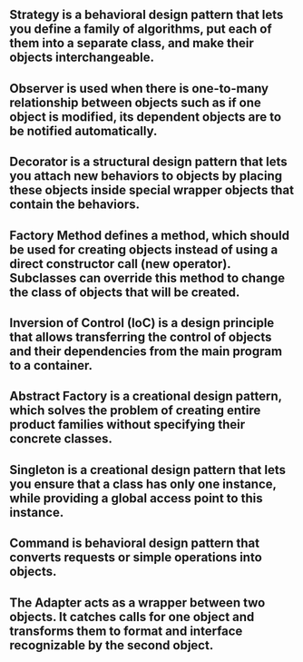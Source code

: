 Strategy is a behavioral design pattern that lets you define a family of algorithms, put each of them into a separate class, and make their objects interchangeable.
---------------------------------------------------
Observer is used when there is one-to-many relationship between objects such as if one object is modified, its dependent objects are to be notified automatically. 
----------------------------------------------------
Decorator is a structural design pattern that lets you attach new behaviors to objects by placing these objects inside special wrapper objects that contain the behaviors.
----------------------------------------------------
Factory Method defines a method, which should be used for creating objects instead of using a direct constructor call (new operator). Subclasses can override this method to change the class of objects that will be created.
----------------------------------------------------
Inversion of Control (IoC) is a design principle that allows transferring the control of objects and their dependencies from the main program to a container.
----------------------------------------------------
Abstract Factory is a creational design pattern, which solves the problem of creating entire product families without specifying their concrete classes.
----------------------------------------------------
Singleton is a creational design pattern that lets you ensure that a class has only one instance, while providing a global access point to this instance.
----------------------------------------------------
Command is behavioral design pattern that converts requests or simple operations into objects.
----------------------------------------------------
The Adapter acts as a wrapper between two objects. It catches calls for one object and transforms them to format and interface recognizable by the second object.
----------------------------------------------------